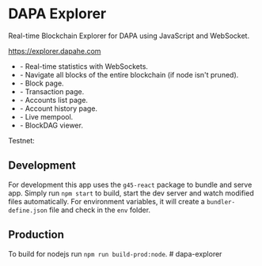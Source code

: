 # DAPA Explorer

<p>Real-time Blockchain Explorer for DAPA using JavaScript and WebSocket.</p>

<https://explorer.dapahe.com>  
<ul>
<li>- Real-time statistics with WebSockets.</li>
<li>- Navigate all blocks of the entire blockchain (if node isn't pruned).</li>
<li>- Block page.</li>
<li>- Transaction page.</li>
<li>- Accounts list page.</li>
<li>- Account history page.</li>
<li>- Live mempool.</li>
<li>- BlockDAG viewer.</li>
</ul>
<p>Testnet: <https://testnet-explorer.dapahe.com</p>

## Development

For development this app uses the `g45-react` package to bundle and serve app.
Simply run `npm start` to build, start the dev server and watch modified files automatically.
For environment variables, it will create a `bundler-define.json` file and check in the `env` folder.  

## Production

To build for nodejs run `npm run build-prod:node`.
#   d a p a - e x p l o r e r 
 
 
